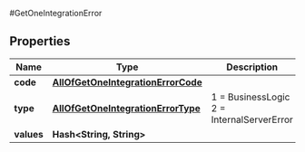 #GetOneIntegrationError

## Properties
Name | Type | Description | Notes
------------ | ------------- | ------------- | -------------
**code** | [**AllOfGetOneIntegrationErrorCode**](AllOfGetOneIntegrationErrorCode.md) |  | [optional] 
**type** | [**AllOfGetOneIntegrationErrorType**](AllOfGetOneIntegrationErrorType.md) |   1 &#x3D; BusinessLogic  2 &#x3D; InternalServerError | [optional] 
**values** | **Hash&lt;String, String&gt;** |  | [optional] 


